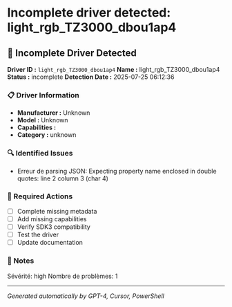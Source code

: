 # Incomplete driver detected: light_rgb_TZ3000_dbou1ap4

## 🚨 Incomplete Driver Detected

**Driver ID :** `light_rgb_TZ3000_dbou1ap4`
**Name :** light_rgb_TZ3000_dbou1ap4
**Status :** incomplete
**Detection Date :** 2025-07-25 06:12:36

### 📋 Driver Information
- **Manufacturer :** Unknown
- **Model :** Unknown
- **Capabilities :** 
- **Category :** unknown

### 🔍 Identified Issues
- Erreur de parsing JSON: Expecting property name enclosed in double quotes: line 2 column 3 (char 4)

### 🎯 Required Actions
- [ ] Complete missing metadata
- [ ] Add missing capabilities
- [ ] Verify SDK3 compatibility
- [ ] Test the driver
- [ ] Update documentation

### 📝 Notes
Sévérité: high
Nombre de problèmes: 1

---
*Generated automatically by GPT-4, Cursor, PowerShell*

